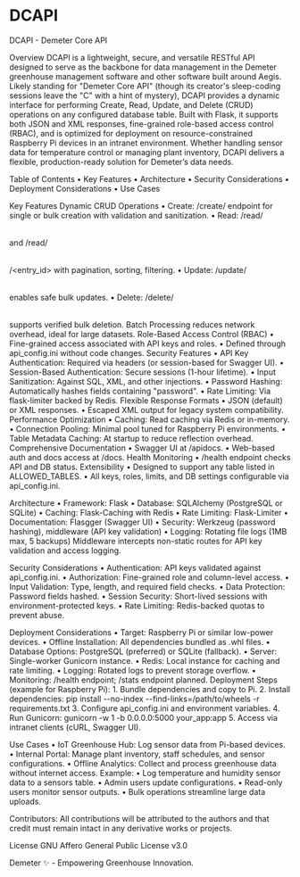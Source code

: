 # DCAPI
DCAPI - Demeter Core API

Overview
DCAPI is a lightweight, secure, and versatile RESTful API designed to serve as the backbone for data management in the Demeter greenhouse management software and other software built around Aegis. Likely standing for "Demeter Core API" (though its creator's sleep-coding sessions leave the "C" with a hint of mystery), DCAPI provides a dynamic interface for performing Create, Read, Update, and Delete (CRUD) operations on any configured database table.
Built with Flask, it supports both JSON and XML responses, fine-grained role-based access control (RBAC), and is optimized for deployment on resource-constrained Raspberry Pi devices in an intranet environment.
Whether handling sensor data for temperature control or managing plant inventory, DCAPI delivers a flexible, production-ready solution for Demeter’s data needs.

Table of Contents
    • Key Features
    • Architecture
    • Security Considerations
    • Deployment Considerations
    • Use Cases
    
Key Features
Dynamic CRUD Operations
    • Create: /create/<table> endpoint for single or bulk creation with validation and sanitization.
    • Read: /read/<table> and /read/<table>/<entry_id> with pagination, sorting, filtering.
    • Update: /update/<table> enables safe bulk updates.
    • Delete: /delete/<table> supports verified bulk deletion.
Batch Processing reduces network overhead, ideal for large datasets.
Role-Based Access Control (RBAC)
    • Fine-grained access associated with API keys and roles.
    • Defined through api_config.ini without code changes.
Security Features
    • API Key Authentication: Required via headers (or session-based for Swagger UI).
    • Session-Based Authentication: Secure sessions (1-hour lifetime).
    • Input Sanitization: Against SQL, XML, and other injections.
    • Password Hashing: Automatically hashes fields containing "password".
    • Rate Limiting: Via flask-limiter backed by Redis.
Flexible Response Formats
    • JSON (default) or XML responses.
    • Escaped XML output for legacy system compatibility.
Performance Optimization
    • Caching: Read caching via Redis or in-memory.
    • Connection Pooling: Minimal pool tuned for Raspberry Pi environments.
    • Table Metadata Caching: At startup to reduce reflection overhead.
Comprehensive Documentation
    • Swagger UI at /apidocs.
    • Web-based auth and docs access at /docs.
Health Monitoring
    • /health endpoint checks API and DB status.
Extensibility
    • Designed to support any table listed in ALLOWED_TABLES.
    • All keys, roles, limits, and DB settings configurable via api_config.ini.

Architecture
    • Framework: Flask
    • Database: SQLAlchemy (PostgreSQL or SQLite)
    • Caching: Flask-Caching with Redis
    • Rate Limiting: Flask-Limiter
    • Documentation: Flasgger (Swagger UI)
    • Security: Werkzeug (password hashing), middleware (API key validation)
    • Logging: Rotating file logs (1MB max, 5 backups)
Middleware intercepts non-static routes for API key validation and access logging.

Security Considerations
    • Authentication: API keys validated against api_config.ini.
    • Authorization: Fine-grained role and column-level access.
    • Input Validation: Type, length, and required field checks.
    • Data Protection: Password fields hashed.
    • Session Security: Short-lived sessions with environment-protected keys.
    • Rate Limiting: Redis-backed quotas to prevent abuse.

Deployment Considerations
    • Target: Raspberry Pi or similar low-power devices.
    • Offline Installation: All dependencies bundled as .whl files.
    • Database Options: PostgreSQL (preferred) or SQLite (fallback).
    • Server: Single-worker Gunicorn instance.
    • Redis: Local instance for caching and rate limiting.
    • Logging: Rotated logs to prevent storage overflow.
    • Monitoring: /health endpoint; /stats endpoint planned.
Deployment Steps (example for Raspberry Pi):
    1. Bundle dependencies and copy to Pi.
    2. Install dependencies:
       pip install --no-index --find-links=/path/to/wheels -r requirements.txt
    3. Configure api_config.ini and environment variables.
    4. Run Gunicorn:
       gunicorn -w 1 -b 0.0.0.0:5000 your_app:app
    5. Access via intranet clients (cURL, Swagger UI).

Use Cases
    • IoT Greenhouse Hub: Log sensor data from Pi-based devices.
    • Internal Portal: Manage plant inventory, staff schedules, and sensor configurations.
    • Offline Analytics: Collect and process greenhouse data without internet access.
Example:
    • Log temperature and humidity sensor data to a sensors table.
    • Admin users update configurations.
    • Read-only users monitor sensor outputs.
    • Bulk operations streamline large data uploads.

Contributors:
    All contributions will be attributed to the authors and that credit must remain intact in any derivative works or projects.

License
GNU Affero General Public License v3.0

Demeter ✨ - Empowering Greenhouse Innovation.
